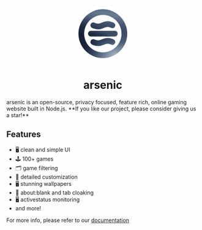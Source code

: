 <p align="center">
<kbd>
<img style="border-radius:50%" height="150px" src="/public/assets/favicon.png">
</kbd>

<h1 align="center">
arsenic
</h1>
arsenic is an open-source, privacy focused, feature rich, online gaming website built in Node.js. **If you like our project, please consider giving us a star!**

## Features

- 🖥️ clean and simple UI
- 🕹️ 100+ games
- 🗂️ game filtering
- 🎨 detailed customization
- 🖥️ stunning wallpapers
- 🙈 about:blank and tab cloaking
- 🖥️ activestatus monitoring
- and more!

For more info, please refer to our [documentation](https://docs.arsenic.smartfoloo.space/)
